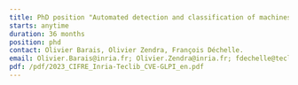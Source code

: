 ```yaml
---
title: PhD position "Automated detection and classification of machines containing vulnerable softwares in an Information System"
starts: anytime
duration: 36 months
position: phd
contact: Olivier Barais, Olivier Zendra, François Déchelle.
email: Olivier.Barais@inria.fr; Olivier.Zendra@inria.fr; fdechelle@teclib.com
pdf: /pdf/2023_CIFRE_Inria-Teclib_CVE-GLPI_en.pdf
---
```


